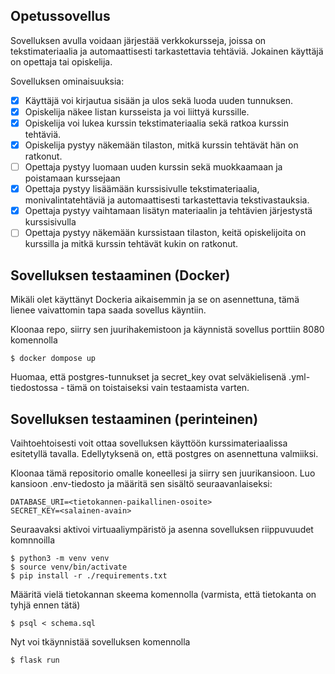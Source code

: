 ## Opetussovellus

Sovelluksen avulla voidaan järjestää verkkokursseja, joissa on tekstimateriaalia ja automaattisesti tarkastettavia tehtäviä. Jokainen käyttäjä on opettaja tai opiskelija.

Sovelluksen ominaisuuksia:
- [x] Käyttäjä voi kirjautua sisään ja ulos sekä luoda uuden tunnuksen.
- [x] Opiskelija näkee listan kursseista ja voi liittyä kurssille.
- [x] Opiskelija voi lukea kurssin tekstimateriaalia sekä ratkoa kurssin tehtäviä.
- [x] Opiskelija pystyy näkemään tilaston, mitkä kurssin tehtävät hän on ratkonut.
- [ ] Opettaja pystyy luomaan uuden kurssin sekä muokkaamaan ja poistamaan kurssejaan
- [x] Opettaja pystyy lisäämään kurssisivulle tekstimateriaalia, monivalintatehtäviä ja automaattisesti tarkastettavia tekstivastauksia.
- [x] Opettaja pystyy vaihtamaan lisätyn materiaalin ja tehtävien järjestystä kurssisivulla
- [ ] Opettaja pystyy näkemään kurssistaan tilaston, keitä opiskelijoita on kurssilla ja mitkä kurssin tehtävät kukin on ratkonut.

## Sovelluksen testaaminen (Docker)
Mikäli olet käyttänyt Dockeria aikaisemmin ja se on asennettuna, tämä lienee vaivattomin tapa saada sovellus käyntiin.

Kloonaa repo, siirry sen juurihakemistoon ja käynnistä sovellus porttiin 8080 komennolla
```
$ docker dompose up
```

Huomaa, että postgres-tunnukset ja secret_key ovat selväkielisenä .yml-tiedostossa - tämä on toistaiseksi vain testaamista varten.

## Sovelluksen testaaminen (perinteinen)

Vaihtoehtoisesti voit ottaa sovelluksen käyttöön kurssimateriaalissa esitetyllä tavalla. Edellytyksenä on, että postgres on asennettuna valmiiksi.


Kloonaa tämä repositorio omalle koneellesi ja siirry sen juurikansioon. Luo kansioon .env-tiedosto ja määritä sen sisältö seuraavanlaiseksi:

```
DATABASE_URI=<tietokannen-paikallinen-osoite>
SECRET_KEY=<salainen-avain>
```

Seuraavaksi aktivoi virtuaaliympäristö ja asenna sovelluksen riippuvuudet komnnoilla
```
$ python3 -m venv venv
$ source venv/bin/activate
$ pip install -r ./requirements.txt
```

Määritä vielä tietokannan skeema komennolla (varmista, että tietokanta on tyhjä ennen tätä)
```
$ psql < schema.sql
```

Nyt voi tkäynnistää sovelluksen komennolla
```
$ flask run
```